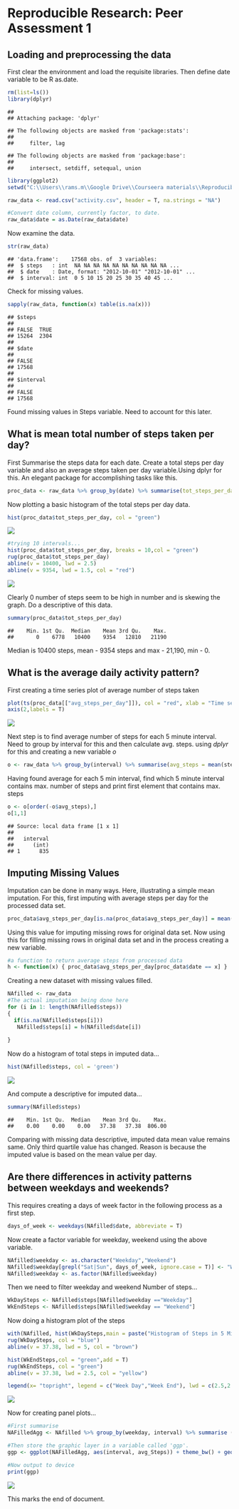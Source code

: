 # Reproducible Research: Peer Assessment 1


## Loading and preprocessing the data
First clear the environment and load the requisite libraries.
Then define date variable to be R as.date.


```r
rm(list=ls())
library(dplyr)
```

```
## 
## Attaching package: 'dplyr'
```

```
## The following objects are masked from 'package:stats':
## 
##     filter, lag
```

```
## The following objects are masked from 'package:base':
## 
##     intersect, setdiff, setequal, union
```

```r
library(ggplot2)
setwd("C:\\Users\\rams.m\\Google Drive\\Courseera materials\\Reproducible Research\\Week 1 Project")

raw_data <- read.csv("activity.csv", header = T, na.strings = "NA")

#Convert date column, currently factor, to date.
raw_data$date = as.Date(raw_data$date)
```

Now examine the data.


```r
str(raw_data)
```

```
## 'data.frame':	17568 obs. of  3 variables:
##  $ steps   : int  NA NA NA NA NA NA NA NA NA NA ...
##  $ date    : Date, format: "2012-10-01" "2012-10-01" ...
##  $ interval: int  0 5 10 15 20 25 30 35 40 45 ...
```

Check for missing values.


```r
sapply(raw_data, function(x) table(is.na(x)))
```

```
## $steps
## 
## FALSE  TRUE 
## 15264  2304 
## 
## $date
## 
## FALSE 
## 17568 
## 
## $interval
## 
## FALSE 
## 17568
```
Found missing values in Steps variable. Need to account for this later.

## What is mean total number of steps taken per day?

First Summarise the steps data for each date. Create a total steps per day variable and also an average steps taken per day variable.Using dplyr for this. An elegant package for accomplishing tasks like this.



```r
proc_data <- raw_data %>% group_by(date) %>% summarise(tot_steps_per_day = sum(steps, na.rm = T), avg_steps_per_day = mean(steps, na.rm = T))
```

Now plotting a basic histogram of the total steps per day data.


```r
hist(proc_data$tot_steps_per_day, col = "green")
```

![](PA1_template_files/figure-html/unnamed-chunk-5-1.png)

```r
#trying 10 intervals...
hist(proc_data$tot_steps_per_day, breaks = 10,col = "green")
rug(proc_data$tot_steps_per_day)
abline(v = 10400, lwd = 2.5)
abline(v = 9354, lwd = 1.5, col = "red")
```

![](PA1_template_files/figure-html/unnamed-chunk-5-2.png)

Clearly 0 number of steps seem to be high in number and is skewing
the graph. Do a descriptive of this data.



```r
summary(proc_data$tot_steps_per_day)
```

```
##    Min. 1st Qu.  Median    Mean 3rd Qu.    Max. 
##       0    6778   10400    9354   12810   21190
```
Median is 10400 steps, mean - 9354 steps and max - 21,190, min - 0.

## What is the average daily activity pattern?

First creating a time series plot of average number of steps taken

```r
plot(ts(proc_data[["avg_steps_per_day"]]), col = "red", xlab = "Time series plot", ylab = "Average steps per day")
axis(2,labels = T)
```

![](PA1_template_files/figure-html/unnamed-chunk-7-1.png)

Next step is to find average number of steps for each 5 minute interval. Need to group by interval for this and then calculate avg. steps. using *dplyr* for this and creating a new variable *o*

```r
o <- raw_data %>% group_by(interval) %>% summarise(avg_steps = mean(steps, na.rm = T)) 
```

Having found average for each 5 min interval, find which 5 minute interval contains max. number of steps and print first element that contains max. steps


```r
o <- o[order(-o$avg_steps),]
o[1,1]
```

```
## Source: local data frame [1 x 1]
## 
##   interval
##      (int)
## 1      835
```

## Imputing Missing Values

Imputation can be done in many ways. Here, illustrating a simple mean imputation. For this, first imputing with average steps per day for the processed data set.


```r
proc_data$avg_steps_per_day[is.na(proc_data$avg_steps_per_day)] = mean(proc_data$avg_steps_per_day[!is.na(proc_data$avg_steps_per_day)])
```

Using this value for imputing missing rows for original data set.
Now using this for filling missing rows in original data set and in the process creating a new variable.


```r
#a function to return average steps from processed data
h <- function(x) { proc_data$avg_steps_per_day[proc_data$date == x] }
```

Creating a new dataset with missing values filled.


```r
NAfilled <- raw_data
#The actual imputation being done here
for (i in 1: length(NAfilled$steps))
{
  if(is.na(NAfilled$steps[i]))
   NAfilled$steps[i] = h(NAfilled$date[i])
  
}
```

Now do a histogram of total steps in imputed data...


```r
hist(NAfilled$steps, col = 'green')
```

![](PA1_template_files/figure-html/unnamed-chunk-13-1.png)

And compute a descriptive for imputed data...


```r
summary(NAfilled$steps)
```

```
##    Min. 1st Qu.  Median    Mean 3rd Qu.    Max. 
##    0.00    0.00    0.00   37.38   37.38  806.00
```

Comparing with missing data descriptive, imputed data mean value remains same. Only third quartile value has changed. Reason is because the imputed value is based on the mean value per day.



## Are there differences in activity patterns between weekdays and weekends?

This requires creating a days of week factor in the following process as a first step.


```r
days_of_week <- weekdays(NAfilled$date, abbreviate = T)
```

Now create a factor variable for weekday, weekend using the above variable.


```r
NAfilled$weekday <- as.character("Weekday","Weekend")
NAfilled$weekday[grepl("Sat|Sun", days_of_week, ignore.case = T)] <- "Weekend"
NAfilled$weekday <- as.factor(NAfilled$weekday)
```

Then we need to filter weekday and weekend Number of steps...


```r
WkDaySteps <- NAfilled$steps[NAfilled$weekday =="Weekday"]
WkEndSteps <- NAfilled$steps[NAfilled$weekday == "Weekend"]
```

Now doing a histogram plot of the steps


```r
with(NAfilled, hist(WkDaySteps,main = paste("Histogram of Steps in 5 Min interval"), xlab = "nth 5 Min interval",col = "blue"))
rug(WkDaySteps, col = "blue")
abline(v = 37.38, lwd = 5, col = "brown")

hist(WkEndSteps,col = "green",add = T)
rug(WkEndSteps, col = "green")
abline(v = 37.38, lwd = 2.5, col = "yellow")

legend(x= "topright", legend = c("Week Day","Week End"), lwd = c(2.5,2.5), col = c("blue", "green"))
```

![](PA1_template_files/figure-html/unnamed-chunk-18-1.png)

Now for creating panel plots...


```r
#First summarise 
NAFilledAgg <- NAfilled %>% group_by(weekday, interval) %>% summarise (avg_Steps = mean(steps))

#Then store the graphic layer in a variable called 'ggp'.
ggp <- ggplot(NAFilledAgg, aes(interval, avg_Steps)) + theme_bw() + geom_line(col = "red") + facet_grid(weekday ~ .) + labs(x = "Nth 5 Minute Interval", y = "Average Number of Steps Taken")

#Now output to device
print(ggp)
```

![](PA1_template_files/figure-html/unnamed-chunk-19-1.png)

This marks the end of document.

